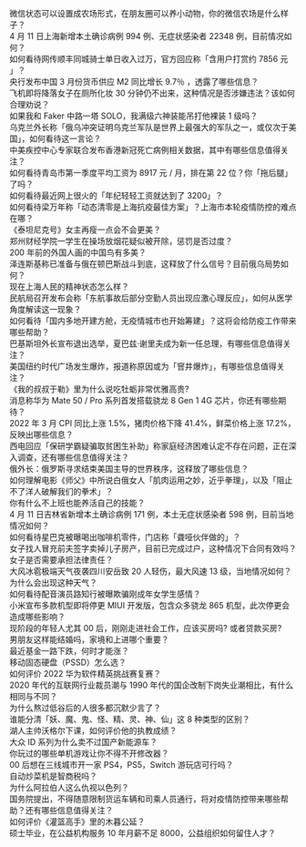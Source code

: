 微信状态可以设置成农场形式，在朋友圈可以养小动物，你的微信农场是什么样子？  
4 月 11 日上海新增本土确诊病例 994 例、无症状感染者 22348 例，目前情况如何？  
如何看待网传顺丰同城骑士单日收入过万，官方回应称「含用户打赏约 7856 元 」？  
央行发布中国 3 月份货币供应 M2 同比增长 9.7％ ，透露了哪些信息？  
飞机即将降落女子在厕所化妆 30 分钟仍不出来，这种情况是否涉嫌违法？该如何合理劝说？  
如果我和 Faker 中路一塔 SOLO，我满级六神装能吊打他裸装 1 级吗？  
乌克兰外长称「俄乌冲突证明乌克兰军队是世界上最强大的军队之一，或仅次于美国」，如何看待这一言论？  
中美疾控中心专家联合发布香港新冠死亡病例相关数据，其中有哪些信息值得关注？  
如何看待青岛市第一季度平均工资为 8917 元 / 月，排在第 22 位？你「拖后腿」了吗？  
如何看待最近网上很火的「年纪轻轻工资就达到了 3200」？  
如何看待梁万年称「动态清零是上海抗疫最佳方案」？上海市本轮疫情防控的难点在哪？  
《泰坦尼克号》女主再瘦一点会不会更美？  
郑州财经学院一学生在操场放烟花疑似被开除，惩罚是否过度？  
200 年前的外国人画的中国鸟有多美？  
泽连斯基称已准备与俄在顿巴斯战斗到底，这释放了什么信号？目前俄乌局势如何？  
现在上海人民的精神状态怎么样？  
民航局召开发布会称「东航事故后部分空勤人员出现应激心理反应」，如何从医学角度解读这一现象？  
如何看待「国内多地开建方舱，无疫情城市也开始筹建」？这将会给防疫工作带来哪些帮助？  
巴基斯坦外长宣布退出选举，夏巴兹·谢里夫成为新一任总理，有哪些信息值得关注？  
美国纽约时代广场发生爆炸，报道称原因或为「窨井爆炸」，有哪些信息值得关注？  
《我的叔叔于勒》里为什么说吃牡蛎非常优雅高贵?  
消息称华为 Mate 50 / Pro 系列首发搭载骁龙 8 Gen 1 4G 芯片，你还有哪些期待？  
2022 年 3 月 CPI 同比上涨 1.5%，猪肉价格下降 41.4%，鲜菜价格上涨 17.2%，反映出哪些信息？  
西电回应「保研学霸疑骗取贫困生补助」称家庭经济困难认定不存在问题，正在深入调查，还有哪些信息值得关注？  
俄外长：俄罗斯寻求结束美国主导的世界秩序，这释放了哪些信息？  
如何理解电影《师父》中所说白俄女人「肌肉运用之妙，近乎拳理」，以及「阻止不了洋人破解我们的拳术」？  
你有什么不上班也能养活自己的技能？  
4 月 11 日吉林省新增本土确诊病例 171 例，本土无症状感染者 598 例，目前当地情况如何？  
如何看待星巴克被曝喝出咖啡机零件，门店称「聋哑伙伴做的」？  
女子找人冒充前夫签字卖掉儿子房产，目前已完成过户，这种情况下合同有效吗？女子是否需要承担法律责任？  
大风冰雹极端天气夜袭四川安岳致 20 人轻伤，最大风速 13 级，当地情况如何？为什么会出现这种天气？  
如何看待配音演员路知行被曝欺骗刚成年女学生感情？  
小米宣布多款机型即将停更 MIUI 开发版，包含众多骁龙 865 机型，此次停更会造成哪些影响？  
现阶段的年轻人尤其 00 后，刚刚走进社会工作，应该买房吗? 或者贷款买房?  
男朋友这样能结婚吗，家境和上进哪个重要？  
最近基金一路下跌，何时才能涨？  
移动固态硬盘（PSSD）怎么选？  
如何评价 2022 华为软件精英挑战赛复赛？  
2020 年代的互联网行业裁员潮与 1990 年代的国企改制下岗失业潮相比，有什么相同与不同？  
为什么熬过低谷后的人很多都沉默少言了？  
谁能分清「妖、魔、鬼、怪、精、灵、神、仙」这 8 种类型的区别？  
湖人主帅沃格尔下课，如何评价他的执教成绩？  
大众 ID 系列为什么卖不过国产新能源车？  
你玩过的哪些单机游戏让你不得不开修改器？  
00 后想在三线城市开一家 PS4，PS5，Switch 游玩店可行吗？  
自动炒菜机是智商税吗？  
为什么阿拉伯人这么仇视以色列？  
国务院提出，不得随意限制货运车辆和司乘人员通行，将对疫情防控带来哪些帮助？还有哪些信息值得关注？  
如何评价《灌篮高手》里的木暮公延？  
硕士毕业，在公益机构服务 10 年月薪不足 8000，公益组织如何留住人才？  
